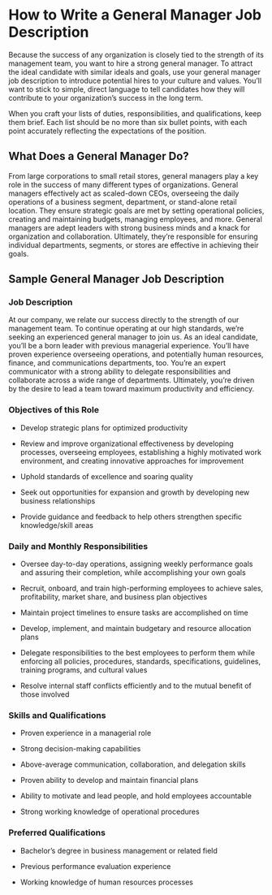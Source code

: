 # How to Write a General Manager Job Description

Because the success of any organization is closely tied to the strength of its management team, you want to hire a strong general manager. To attract the ideal candidate with similar ideals and goals, use your general manager job description to introduce potential hires to your culture and values. You’ll want to stick to simple, direct language to tell candidates how they will contribute to your organization’s success in the long term.

When you craft your lists of duties, responsibilities, and qualifications, keep them brief. Each list should be no more than six bullet points, with each point accurately reflecting the expectations of the position.
## What Does a General Manager Do?

From large corporations to small retail stores, general managers play a key role in the success of many different types of organizations. General managers effectively act as scaled-down CEOs, overseeing the daily operations of a business segment, department, or stand-alone retail location. They ensure strategic goals are met by setting operational policies, creating and maintaining budgets, managing employees, and more. General managers are adept leaders with strong business minds and a knack for organization and collaboration. Ultimately, they’re responsible for ensuring individual departments, segments, or stores are effective in achieving their goals.

## Sample General Manager Job Description

### Job Description

At our company, we relate our success directly to the strength of our management team. To continue operating at our high standards, we’re seeking an experienced general manager to join us. As an ideal candidate, you’ll be a born leader with previous managerial experience. You’ll have proven experience overseeing operations, and potentially human resources, finance, and communications departments, too. You’re an expert communicator with a strong ability to delegate responsibilities and collaborate across a wide range of departments. Ultimately, you’re driven by the desire to lead a team toward maximum productivity and efficiency.

### Objectives of this Role

* Develop strategic plans for optimized productivity

* Review and improve organizational effectiveness by developing processes, overseeing employees, establishing a highly motivated work environment, and creating innovative approaches for improvement

* Uphold standards of excellence and soaring quality

* Seek out opportunities for expansion and growth by developing new business relationships

* Provide guidance and feedback to help others strengthen specific knowledge/skill areas

### Daily and Monthly Responsibilities

* Oversee day-to-day operations, assigning weekly performance goals and assuring their completion, while accomplishing your own goals

* Recruit, onboard, and train high-performing employees to achieve sales, profitability, market share, and business plan objectives

* Maintain project timelines to ensure tasks are accomplished on time

* Develop, implement, and maintain budgetary and resource allocation plans

* Delegate responsibilities to the best employees to perform them while enforcing all policies, procedures, standards, specifications, guidelines, training programs, and cultural values

* Resolve internal staff conflicts efficiently and to the mutual benefit of those involved

### Skills and Qualifications

* Proven experience in a managerial role

* Strong decision-making capabilities

* Above-average communication, collaboration, and delegation skills

* Proven ability to develop and maintain financial plans

* Ability to motivate and lead people, and hold employees accountable

* Strong working knowledge of operational procedures

### Preferred Qualifications

* Bachelor’s degree in business management or related field

* Previous performance evaluation experience

* Working knowledge of human resources processes

